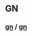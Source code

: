 # GN

## [gn](https://gn.googlesource.com/?format=HTML) / [**gn**](https://gn.googlesource.com/gn/)

